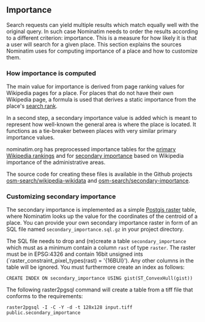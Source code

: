 ## Importance

Search requests can yield multiple results which match equally well with
the original query. In such case Nominatim needs to order the results
according to a different criterion: importance. This is a measure for how
likely it is that a user will search for a given place. This section explains
the sources Nominatim uses for computing importance of a place and how to
customize them.

### How importance is computed

The main value for importance is derived from page ranking values for Wikipedia
pages for a place. For places that do not have their own
Wikipedia page, a formula is used that derives a static importance from the
place's [search rank](../customize/Ranking.md#search-rank).

In a second step, a secondary importance value is added which is meant to
represent how well-known the general area is where the place is located. It
functions as a tie-breaker between places with very similar primary
importance values.

nominatim.org has preprocessed importance tables for the
[primary Wikipedia rankings](https://nominatim.org/data/wikimedia-importance.sql.gz)
and for [secondary importance](https://nominatim.org/data/wikimedia-secondary-importance.sql.gz)
based on Wikipedia importance of the administrative areas.

The source code for creating these files is available in the Github projects
[osm-search/wikipedia-wikidata](https://github.com/osm-search/wikipedia-wikidata)
and
[osm-search/secondary-importance](https://github.com/osm-search/secondary-importance).

### Customizing secondary importance

The secondary importance is implemented as a simple
[Postgis raster](https://postgis.net/docs/raster.html) table, where Nominatim
looks up the value for the coordinates of the centroid of a place. You can
provide your own secondary importance raster in form of an SQL file named
`secondary_importance.sql.gz` in your project directory.

The SQL file needs to drop and (re)create a table `secondary_importance` which
must as a minimum contain a column `rast` of type `raster`. The raster must
be in EPSG:4326 and contain 16bit unsigned ints
(`raster_constraint_pixel_types(rast) = '{16BUI}'). Any other columns in the
table will be ignored. You must furthermore create an index as follows:

```
CREATE INDEX ON secondary_importance USING gist(ST_ConvexHull(gist))
```

The following raster2pgsql command will create a table from a tiff file
that conforms to the requirements:

```
raster2pgsql -I -C -Y -d -t 128x128 input.tiff public.secondary_importance
```
